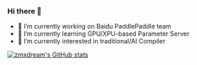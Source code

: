 ### Hi there 👋 


<!--
**zmxdream/zmxdream** is a ✨ _special_ ✨ repository because its `README.md` (this file) appears on your GitHub profile.

Here are some ideas to get you started:

- 🔭 I’m currently working on ...
- 🌱 I’m currently learning ...
- 👯 I’m looking to collaborate on ...
- 🤔 I’m looking for help with ...
- 💬 Ask me about ...
- 📫 How to reach me: ...
- 😄 Pronouns: ...
- ⚡ Fun fact: ...
-->
- 🔭 I’m currently working on Baidu PaddlePaddle team
- 🌱 I’m currently learning GPU/XPU-based Parameter Server
- 🌱 I’m currently interested in traditional/AI Compiler


[![zmxdream's GitHub stats](https://github-readme-stats.vercel.app/api?username=zmxdream&show_icons=true)](https://github.com/zmxdream/github-readme-stats)
